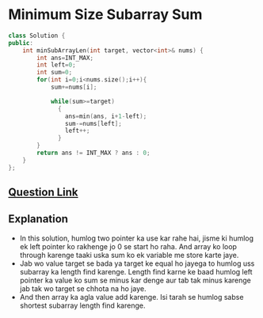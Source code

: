 # Minimum Size Subarray Sum

```cpp
class Solution {
public:
    int minSubArrayLen(int target, vector<int>& nums) {
        int ans=INT_MAX;
        int left=0;
        int sum=0;
        for(int i=0;i<nums.size();i++){
            sum+=nums[i];

            while(sum>=target)
              {
                ans=min(ans, i+1-left);
                sum-=nums[left];
                left++;
              }
        }
        return ans != INT_MAX ? ans : 0;
    }
};
```

## [Question Link](https://leetcode.com/problems/minimum-size-subarray-sum/)

## Explanation

- In this solution, humlog two pointer ka use kar rahe hai, jisme ki humlog ek left pointer ko rakhenge jo 0 se start ho raha. And array ko loop through karenge taaki uska sum ko ek variable me store karte jaye.
- Jab wo value target se bada ya target ke equal ho jayega to humlog uss subarray ka length find karenge. Length find karne ke baad humlog left pointer ka value ko sum se minus kar denge aur tab tak minus karenge jab tak wo target se chhota na ho jaye.
- And then array ka agla value add karenge. Isi tarah se humlog sabse shortest subarray length find karenge.
